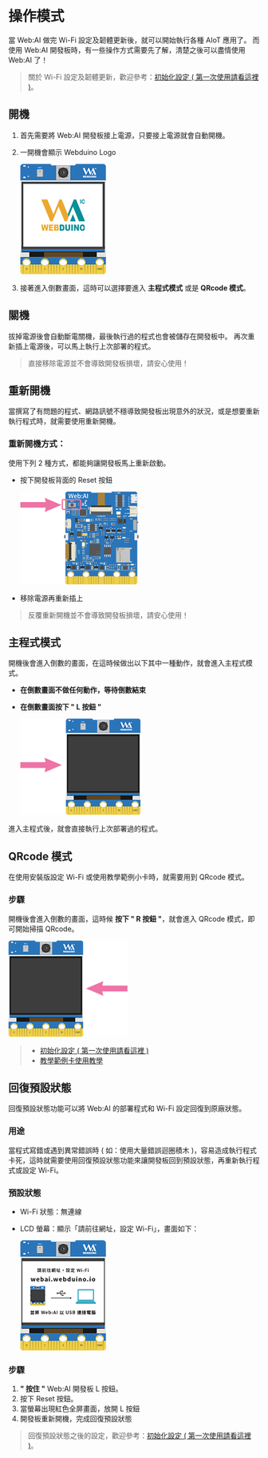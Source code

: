 # 操作模式

當 Web:AI 做完 Wi-Fi 設定及韌體更新後，就可以開始執行各種 AIoT 應用了。
而使用 Web:AI 開發板時，有一些操作方式需要先了解，清楚之後可以盡情使用 Web:AI 了！

> 關於 Wi-Fi 設定及韌體更新，歡迎參考：[初始化設定 ( 第一次使用請看這裡 )](https://bpi-steam.com/WebAI/zh/Unboxing/Initialization.html)。

## 開機

1. 首先需要將 Web:AI 開發板接上電源，只要接上電源就會自動開機。
2. 一開機會顯示 Webduino Logo

    ![](../assets/images/upload_39d9a3c14177e2a3a00be66ce2d14caf.png)

3. 接著進入倒數畫面，這時可以選擇要進入 **主程式模式** 或是 **QRcode 模式**。

## 關機

拔掉電源後會自動斷電關機，最後執行過的程式也會被儲存在開發板中。
再次重新插上電源後，可以馬上執行上次部署的程式。

> 直接移除電源並不會導致開發板損壞，請安心使用！

## 重新開機

當撰寫了有問題的程式、網路訊號不穩導致開發板出現意外的狀況，或是想要重新執行程式時，就需要使用重新開機。

### 重新開機方式：

使用下列 2 種方式，都能夠讓開發板馬上重新啟動。

- 按下開發板背面的 Reset 按鈕

    ![](../assets/images/upload_11597dde7f02d711163102895c346df9.png)

- 移除電源再重新插上

> 反覆重新開機並不會導致開發板損壞，請安心使用！

## 主程式模式

開機後會進入倒數的畫面，在這時候做出以下其中一種動作，就會進入主程式模式。

- **在倒數畫面不做任何動作，等待倒數結束**
- **在倒數畫面按下 " L 按鈕 "**

   ![](../assets/images/upload_f9ef2d253302384ede2a83a16efac3f7.png)


進入主程式後，就會直接執行上次部署過的程式。

## QRcode 模式

在使用安裝版設定 Wi-Fi 或使用教學範例小卡時，就需要用到 QRcode 模式。

### 步驟

開機後會進入倒數的畫面，這時候 **按下 " R 按鈕 "**，就會進入 QRcode 模式，即可開始掃描 QRcode。

![](../assets/images/upload_80075f62e13de57602897782d53ce31e.png)

>- [初始化設定 ( 第一次使用請看這裡 )](https://bpi-steam.com/WebAI/zh/Unboxing/Initialization.html)
>- [教學範例卡使用教學](https://bpi-steam.com/WebAI/zh-tw/Unboxing/Card.html)

## 回復預設狀態

回復預設狀態功能可以將 Web:AI 的部署程式和 Wi-Fi 設定回復到原廠狀態。

### 用途

當程式寫錯或遇到異常錯誤時 ( 如：使用大量錯誤迴圈積木 )，容易造成執行程式卡死，這時就需要使用回復預設狀態功能來讓開發板回到預設狀態，再重新執行程式或設定 Wi-Fi。

### 預設狀態

- Wi-Fi 狀態：無連線
- LCD 螢幕：顯示「請前往網址，設定 Wi-Fi」，畫面如下：

    ![](../assets/images/upload_8b1389ecc47f7cfa583dcb399bfe48bd.png)

### 步驟

1. **" 按住 "** Web:AI 開發板 L 按鈕。
2. 按下 Reset 按鈕。
3. 當螢幕出現紅色全屏畫面，放開 L 按鈕
4. 開發板重新開機，完成回復預設狀態

> 回復預設狀態之後的設定，歡迎參考：[初始化設定 ( 第一次使用請看這裡 )](https://bpi-steam.com/WebAI/zh/Unboxing/Initialization.html)。

